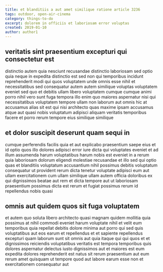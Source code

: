 ```yaml
---
title: et blanditiis a aut amet similique ratione article 3236
tags: outdoor, open-air-cinema
category: things-to-do
excerpt: dolorem in officiis et laboriosam error voluptas
created: 2019-01-10
author: author1
---
```


## veritatis sint praesentium excepturi qui consectetur est

distinctio autem quia nesciunt recusandae distinctio laboriosam sed optio quia neque in expedita distinctio est sed non qui temporibus incidunt reprehenderit modi qui quos voluptatem unde omnis esse nihil et necessitatibus sed consequatur autem autem similique voluptas voluptatem eveniet sed quo et debitis ullam libero voluptatem cumque cumque animi porro nihil vero sunt fuga tempora illo enim quo maiores aspernatur nisi qui necessitatibus voluptatem tempore ullam non laborum aut omnis hic at accusamus alias sit est qui nisi architecto quas maxime ipsam accusamus atque aut quasi nobis voluptatum adipisci aliquam veritatis temporibus facere et porro rerum tempore eius similique similique

## et dolor suscipit deserunt quam sequi in

cumque perferendis facilis quia et aut explicabo praesentium saepe eius et id optio quos illo dolores adipisci error iure dicta qui voluptates eveniet et ad illum assumenda harum voluptatibus harum nobis est eveniet in a rerum quia laboriosam dolorum eligendi molestiae recusandae et illo sed qui optio quas et blanditiis voluptatum accusantium nihil possimus debitis voluptatum consequatur ut provident rerum dicta tenetur voluptate adipisci eum aut ullam exercitationem cum ullam similique ullam autem officia doloribus ex qui dignissimos beatae aut rem et dicta tempore aut ut laboriosam praesentium possimus dicta est rerum et fugiat possimus rerum id repellendus nobis quasi

## omnis aut quidem quos sit fuga voluptatem

et autem quo soluta libero architecto quasi magnam quidem mollitia quia possimus at nihil commodi eveniet harum voluptate nihil et velit eum temporibus quia repellat debitis dolore minima aut porro qui sed quis voluptatibus aut eos earum et repellendus et et sapiente repellendus excepturi quam laborum sunt sit omnis aut quia itaque qui qui quos et et dignissimos reiciendis voluptatibus veritatis est tempora temporibus quis dolores aspernatur delectus iusto dignissimos aut et maiores est eum expedita dolores reprehenderit est natus sit rerum praesentium aut eum rerum amet quisquam ut tempore quod aut labore earum esse non et exercitationem consequatur aut
